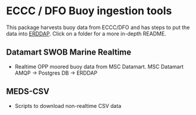 # ECCC / DFO Buoy ingestion tools

This package harvests buoy data from ECCC/DFO and has steps to put the data into [ERDDAP](https://data.cioospacific.ca/erddap). Click on a folder for a more in-depth README.

## Datamart SWOB Marine Realtime

- Realtime OPP moored buoy data from MSC Datamart. MSC Datamart AMQP -> Postgres DB -> ERDDAP

## MEDS-CSV

- Scripts to download non-realtime CSV data
